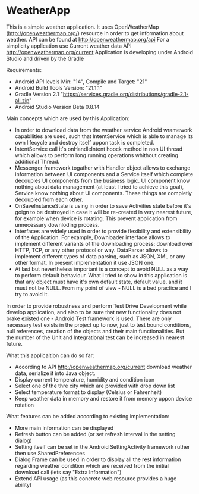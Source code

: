 WeatherApp
==========

This is a simple weather application.
It uses OpenWeatherMap (http://openweathermap.org/) resource in order to get information about weather.
API can be found at http://openweathermap.org/api
For a simplicity application use Current weather data API http://openweathermap.org/current
Application is developing under Android Studio and driven by the Gradle

Requirements:
- Android API levels Min: "14", Compile and Target: "21"
- Android Build Tools Version: "21.1.1"
- Gradle Version 2.1 "https://services.gradle.org/distributions/gradle-2.1-all.zip"
- Android Studio Version Beta 0.8.14

Main concepts which are used by this Application:
- In order to download data from the weather service Android wramework capabilities are used,
  such that IntentService which is able to manage its own lifecycle and destroy itself uppon task is completed.
- IntentService call it's onHandleIntent hoock method in non UI thread which allows to perform long running
  operations whithout creating additional Thread.
- Messenger framework togather with Handler object allows to exchange information between UI components
  and a Service itself which complete decouples UI components from the business logic. UI component know nothing
  about data management (at least I tried to achieve this goal), Service know nothing about UI components.
  These things are completly decoupled from each other.
- OnSaveInstanceState is using in order to save Activities state before it's goign to be destroyed in case it will
  be re-created in very nearest future, for example when device is rotating. This prevent application from
  unnecessary downloding process.
- Interfaces are widely used in order to provide flexibility and extensibility of the Application. For example,
  Downloader interface allows to implement different variants of the downloading process:
  download over HTTP, TCP, or any other protocol or way. DataParser allows to implement different types of data
  parsing, such as JSON, XML or any other format. In present implementation it use JSON one.
- At last but nevertheless important is a concept to avoid NULL as a way to perform default behaviour.
  What I tried to show in this application is that any object must have it's own default state, default value,
  and it must not be NULL. From my point of view - NULL is a bed practice and I try to avoid it.

In order to provide robustness and perform Test Drive Development while develop application, and also
to be sure that new functionality does not brake existed one - Android Test framework is used.
There are only necessary test exists in the project up to now, just to test bound conditions, null references,
creation of the objects and their main functionalities. But the number of the Unit and Integrational test can be
increased in nearest future.

What this applicaition can do so far:
- According to API http://openweathermap.org/current download weather data, serialize it into Java object.
- Display current temperature, humidity and condition icon
- Select one of the thre city which are provided with drop down list
- Select temperature format to display (Celsius or Fahrenheit)
- Keep weather data in memory and restore it from memory uppon device rotation

What features can be added according to existing implementation:
- More main information can be displayed
- Refresh button can be added (or set refresh interval in the setting dialog)
- Setting itself can be set in the Android SettingActivity framework ruther then use SharedPreferences
- Dialog Frame can be used in order to display all the rest information regarding weather condition which
  are received from the initial download call (lets say "Extra Information")
- Extend API usage (as this concrete web resource provides a huge ability)
